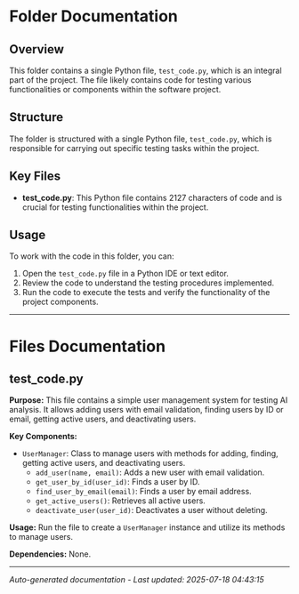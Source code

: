# Folder Documentation

## Overview
This folder contains a single Python file, `test_code.py`, which is an integral part of the project. The file likely contains code for testing various functionalities or components within the software project.

## Structure
The folder is structured with a single Python file, `test_code.py`, which is responsible for carrying out specific testing tasks within the project.

## Key Files
- **test_code.py**: This Python file contains 2127 characters of code and is crucial for testing functionalities within the project.

## Usage
To work with the code in this folder, you can:
1. Open the `test_code.py` file in a Python IDE or text editor.
2. Review the code to understand the testing procedures implemented.
3. Run the code to execute the tests and verify the functionality of the project components.

---

# Files Documentation

## test_code.py

**Purpose:** This file contains a simple user management system for testing AI analysis. It allows adding users with email validation, finding users by ID or email, getting active users, and deactivating users.

**Key Components:**
- `UserManager`: Class to manage users with methods for adding, finding, getting active users, and deactivating users.
  - `add_user(name, email)`: Adds a new user with email validation.
  - `get_user_by_id(user_id)`: Finds a user by ID.
  - `find_user_by_email(email)`: Finds a user by email address.
  - `get_active_users()`: Retrieves all active users.
  - `deactivate_user(user_id)`: Deactivates a user without deleting.

**Usage:** Run the file to create a `UserManager` instance and utilize its methods to manage users.

**Dependencies:** None.

---
*Auto-generated documentation - Last updated: 2025-07-18 04:43:15*
